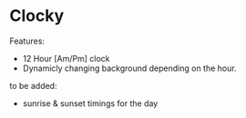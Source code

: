 # Clocky

Features:
- 12 Hour [Am/Pm] clock
- Dynamicly changing background depending on the hour.

to be added:
- sunrise & sunset timings for the day

